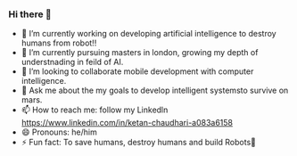 ### Hi there 👋
- 🔭 I’m currently working on developing artificial intelligence to destroy humans from robot!!
- 🌱 I’m currently pursuing masters in london, growing my depth of understnading in feild of AI.
- 👯 I’m looking to collaborate mobile development with computer intelligence.
- 💬 Ask me about the my goals to develop intelligent systemsto survive on mars.
- 📫 How to reach me: follow my Linkedln https://www.linkedin.com/in/ketan-chaudhari-a083a6158
- 😄 Pronouns: he/him
- ⚡ Fun fact: To save humans, destroy humans and build Robots🤖

